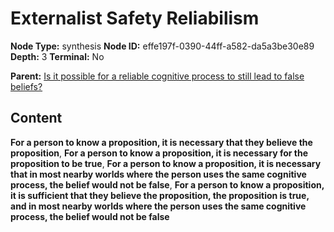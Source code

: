 # Externalist Safety Reliabilism

**Node Type:** synthesis
**Node ID:** effe197f-0390-44ff-a582-da5a3be30e89
**Depth:** 3
**Terminal:** No

**Parent:** [Is it possible for a reliable cognitive process to still lead to false beliefs?](is-it-possible-for-a-reliable-cognitive-process-to-still-lead-to-false-beliefs.md)

## Content

**For a person to know a proposition, it is necessary that they believe the proposition**, **For a person to know a proposition, it is necessary for the proposition to be true**, **For a person to know a proposition, it is necessary that in most nearby worlds where the person uses the same cognitive process, the belief would not be false**, **For a person to know a proposition, it is sufficient that they believe the proposition, the proposition is true, and in most nearby worlds where the person uses the same cognitive process, the belief would not be false**
